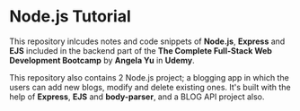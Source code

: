 # Node.js Tutorial

This repository inlcudes notes and code snippets of **Node.js**, **Express** and **EJS** included in the backend part of the **The Complete Full-Stack Web Development Bootcamp** by **Angela Yu** in **Udemy**. 

This repository also contains 2 Node.js project; a blogging app in which the users can add new blogs, modify and delete existing ones. It's built with the help of **Express**, **EJS** and **body-parser**, and a BLOG API project also. 
